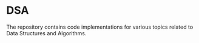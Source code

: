 # DSA
The repository contains code implementations for various topics related to Data Structures and Algorithms.
